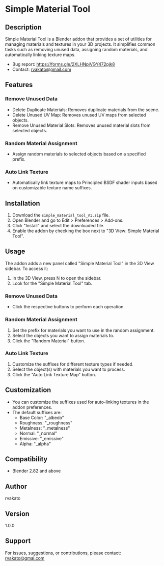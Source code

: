 # Simple Material Tool

## Description
Simple Material Tool is a Blender addon that provides a set of utilities for managing materials and textures in your 3D projects. It simplifies common tasks such as removing unused data, assigning random materials, and automatically linking texture maps.
- Bug report: https://forms.gle/2XLHNpiVGY472pjk8
- Contact: rvakato@gmail.com

## Features

### Remove Unused Data
- Delete Duplicate Materials: Removes duplicate materials from the scene.
- Delete Unused UV Map: Removes unused UV maps from selected objects.
- Remove Unused Material Slots: Removes unused material slots from selected objects.

### Random Material Assignment
- Assign random materials to selected objects based on a specified prefix.

### Auto Link Texture
- Automatically link texture maps to Principled BSDF shader inputs based on customizable texture name suffixes.

## Installation
1. Download the `simple_material_tool_V1.zip` file.
2. Open Blender and go to Edit > Preferences > Add-ons.
3. Click "Install" and select the downloaded file.
4. Enable the addon by checking the box next to "3D View: Simple Material Tool".

## Usage

The addon adds a new panel called "Simple Material Tool" in the 3D View sidebar. To access it:

1. In the 3D View, press N to open the sidebar.
2. Look for the "Simple Material Tool" tab.

### Remove Unused Data
- Click the respective buttons to perform each operation.

### Random Material Assignment
1. Set the prefix for materials you want to use in the random assignment.
2. Select the objects you want to assign materials to.
3. Click the "Random Material" button.

### Auto Link Texture
1. Customize the suffixes for different texture types if needed.
2. Select the object(s) with materials you want to process.
3. Click the "Auto Link Texture Map" button.

## Customization
- You can customize the suffixes used for auto-linking textures in the addon preferences.
- The default suffixes are:
  - Base Color: "_albedo"
  - Roughness: "_roughness"
  - Metalness: "_metalness"
  - Normal: "_normal"
  - Emissive: "_emissive"
  - Alpha: "_alpha"

## Compatibility
- Blender 2.82 and above

## Author
rvakato

## Version
1.0.0

## Support
For issues, suggestions, or contributions, please contact: rvakato@gmai.com
